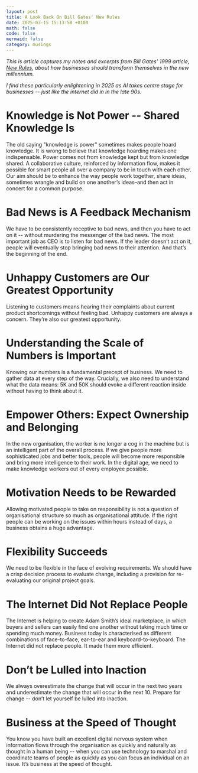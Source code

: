 ```yaml
---
layout: post
title: A Look Back On Bill Gates' New Rules
date: 2025-03-15 15:13:58 +0100
math: false
code: false
mermaid: false
category: musings
---
```

*This is article captures my notes and excerpts from Bill Gates' 1999 article, [New Rules](https://time.com/archive/6955032/bill-gates-new-rules-2/), about how businesses should transform themselves in the new millennium.*

*I find these particularly enlightening in 2025 as AI takes centre stage for businesses -- just like the internet did in in the late 90s.*

# Knowledge is Not Power -- Shared Knowledge Is
The old saying "knowledge is power" sometimes makes people hoard knowledge. It is wrong to believe that knowledge hoarding makes one indispensable. Power comes not from knowledge kept but from knowledge shared. A collaborative culture, reinforced by information flow, makes it possible for smart people all over a company to be in touch with each other. Our aim should be to enhance the way people work together, share ideas, sometimes wrangle and build on one another’s ideas–and then act in concert for a common purpose.

# Bad News is A Feedback Mechanism
We have to be consistently receptive to bad news, and then you have to act on it  -- without murdering the messenger of the bad news. The most important job as CEO is to listen for bad news. If the leader doesn’t act on it, people will eventually stop bringing bad news to their attention. And that’s the beginning of the end.

# Unhappy Customers are Our Greatest Opportunity
Listening to customers means hearing their complaints about current product shortcomings without feeling bad. Unhappy customers are always a concern. They’re also our greatest opportunity.

# Understanding the Scale of Numbers is Important
Knowing our numbers is a fundamental precept of business. We need to gather data at every step of the way. Crucially, we also need to understand what the data means: 5K and 50K should evoke a different reaction inside without having to think about it.

# Empower Others: Expect Ownership and Belonging
In the new organisation, the worker is no longer a cog in the machine but is an intelligent part of the overall process. If we give people more sophisticated jobs and better tools, people will become more responsible and bring more intelligence to their work. In the digital age, we need to make knowledge workers out of every employee possible.

# Motivation Needs to be Rewarded
Allowing motivated people to take on responsibility is not a question of organisational structure so much as organisational attitude. If the right people can be working on the issues within hours instead of days, a business obtains a huge advantage. 

# Flexibility Succeeds
We need to be flexible in the face of evolving requirements. We should have a crisp decision process to evaluate change, including a provision for re-evaluating our original project goals.

# The Internet Did Not Replace People
The Internet is helping to create Adam Smith’s ideal marketplace, in which buyers and sellers can easily find one another without taking much time or spending much money. Business today is characterised as different combinations of face-to-face, ear-to-ear and keyboard-to-keyboard. The Internet did not replace people. It made them more efficient.

# Don’t be Lulled into Inaction
We always overestimate the change that will occur in the next two years and underestimate the change that will occur in the next 10. Prepare for change -- don’t let yourself be lulled into inaction.

# Business at the Speed of Thought
You know you have built an excellent digital nervous system when information flows through the organisation as quickly and naturally as thought in a human being -- when you can use technology to marshal and coordinate teams of people as quickly as you can focus an individual on an issue. It’s business at the speed of thought.

